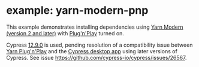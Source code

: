 # example: yarn-modern-pnp

This example demonstrates installing dependencies using [Yarn Modern (version 2 and later)](https://yarnpkg.com/) with [Plug'n'Play](https://yarnpkg.com/features/pnp) turned on.

Cypress [12.9.0](https://docs.cypress.io/guides/references/changelog#12-9-0) is used, pending resolution of a compatibility issue between [Yarn Plug'n'Play](https://yarnpkg.com/features/pnp) and the [Cypress desktop app](https://on.cypress.io/guides/core-concepts/cypress-app) using later versions of Cypress. See issue https://github.com/cypress-io/cypress/issues/26567.
